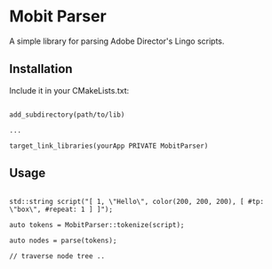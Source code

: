 # Mobit Parser

A simple library for parsing Adobe Director's Lingo scripts.

## Installation

Include it in your CMakeLists.txt:

```

add_subdirectory(path/to/lib)

...

target_link_libraries(yourApp PRIVATE MobitParser)

```

## Usage

```

std::string script("[ 1, \"Hello\", color(200, 200, 200), [ #tp: \"box\", #repeat: 1 ] ]");

auto tokens = MobitParser::tokenize(script);

auto nodes = parse(tokens);

// traverse node tree ..

```
